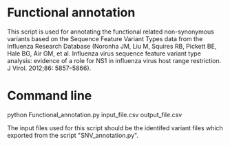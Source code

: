 # Functional annotation
This script is used for annotating the functional related non-synonymous variants based on the Sequence Feature Variant Types data from the Influenza Research Database (Noronha JM, Liu M, Squires RB, Pickett BE, Hale BG, Air GM, et al. Influenza virus sequence feature variant type analysis: evidence of a role for NS1 in influenza virus host range restriction. J Virol. 2012;86: 5857–5866). 
# Command line
python Functional_annotation.py input_file.csv output_file.csv

The input files used for this script should be the identifed variant files which exported from the script "SNV_annotation.py". 

